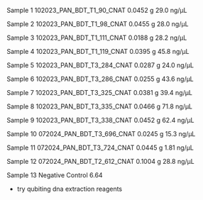 Sample 1 
102023_PAN_BDT_T1_90_CNAT
0.0452 g
29.0 ng/μL

Sample 2
102023_PAN_BDT_T1_98_CNAT
0.0455 g
28.0 ng/μL

Sample 3
102023_PAN_BDT_T1_111_CNAT 
0.0188 g
28.2 ng/μL

Sample 4
102023_PAN_BDT_T1_119_CNAT 
0.0395 g
45.8 ng/μL

Sample 5 
102023_PAN_BDT_T3_284_CNAT
0.0287 g
24.0 ng/μL

Sample 6
102023_PAN_BDT_T3_286_CNAT
0.0255 g
43.6 ng/μL

Sample 7 
102023_PAN_BDT_T3_325_CNAT
0.0381 g
39.4 ng/μL

Sample 8 
102023_PAN_BDT_T3_335_CNAT
0.0466 g
71.8 ng/μL

Sample 9 
102023_PAN_BDT_T3_338_CNAT
0.0452 g
62.4 ng/μL

Sample 10 
072024_PAN_BDT_T3_696_CNAT
0.0245 g
15.3 ng/μL

Sample 11
072024_PAN_BDT_T3_724_CNAT
0.0445 g
1.81 ng/μL

Sample 12
072024_PAN_BDT_T2_612_CNAT
0.1004 g
28.8 ng/μL

Sample 13
Negative Control
6.64

- try qubiting dna extraction reagents 